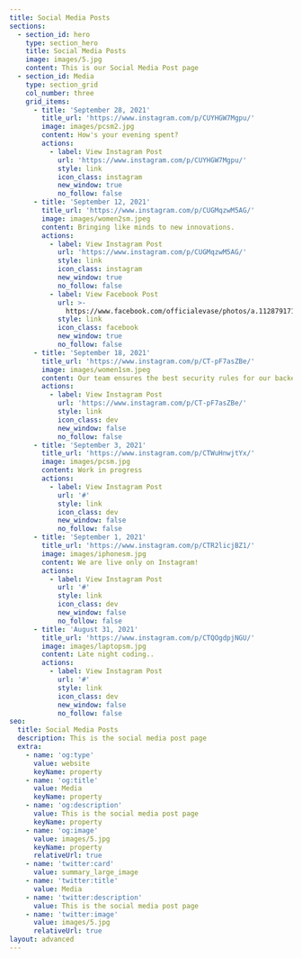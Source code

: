 ```yaml
---
title: Social Media Posts
sections:
  - section_id: hero
    type: section_hero
    title: Social Media Posts
    image: images/5.jpg
    content: This is our Social Media Post page
  - section_id: Media
    type: section_grid
    col_number: three
    grid_items:
      - title: 'September 28, 2021'
        title_url: 'https://www.instagram.com/p/CUYHGW7Mgpu/'
        image: images/pcsm2.jpg
        content: How's your evening spent?
        actions:
          - label: View Instagram Post
            url: 'https://www.instagram.com/p/CUYHGW7Mgpu/'
            style: link
            icon_class: instagram
            new_window: true
            no_follow: false
      - title: 'September 12, 2021'
        title_url: 'https://www.instagram.com/p/CUGMqzwM5AG/'
        image: images/women2sm.jpeg
        content: Bringing like minds to new innovations.
        actions:
          - label: View Instagram Post
            url: 'https://www.instagram.com/p/CUGMqzwM5AG/'
            style: link
            icon_class: instagram
            new_window: true
            no_follow: false
          - label: View Facebook Post
            url: >-
              https://www.facebook.com/officialevase/photos/a.112879171113306/118668647201025/
            style: link
            icon_class: facebook
            new_window: true
            no_follow: false
      - title: 'September 18, 2021'
        title_url: 'https://www.instagram.com/p/CT-pF7asZBe/'
        image: images/women1sm.jpeg
        content: Our team ensures the best security rules for our backend systems.
        actions:
          - label: View Instagram Post
            url: 'https://www.instagram.com/p/CT-pF7asZBe/'
            style: link
            icon_class: dev
            new_window: false
            no_follow: false
      - title: 'September 3, 2021'
        title_url: 'https://www.instagram.com/p/CTWuHnwjtYx/'
        image: images/pcsm.jpg
        content: Work in progress
        actions:
          - label: View Instagram Post
            url: '#'
            style: link
            icon_class: dev
            new_window: false
            no_follow: false
      - title: 'September 1, 2021'
        title_url: 'https://www.instagram.com/p/CTR2licjBZ1/'
        image: images/iphonesm.jpg
        content: We are live only on Instagram!
        actions:
          - label: View Instagram Post
            url: '#'
            style: link
            icon_class: dev
            new_window: false
            no_follow: false
      - title: 'August 31, 2021'
        title_url: 'https://www.instagram.com/p/CTQOgdpjNGU/'
        image: images/laptopsm.jpg
        content: Late night coding..
        actions:
          - label: View Instagram Post
            url: '#'
            style: link
            icon_class: dev
            new_window: false
            no_follow: false
seo:
  title: Social Media Posts
  description: This is the social media post page
  extra:
    - name: 'og:type'
      value: website
      keyName: property
    - name: 'og:title'
      value: Media
      keyName: property
    - name: 'og:description'
      value: This is the social media post page
      keyName: property
    - name: 'og:image'
      value: images/5.jpg
      keyName: property
      relativeUrl: true
    - name: 'twitter:card'
      value: summary_large_image
    - name: 'twitter:title'
      value: Media
    - name: 'twitter:description'
      value: This is the social media post page
    - name: 'twitter:image'
      value: images/5.jpg
      relativeUrl: true
layout: advanced
---
```

